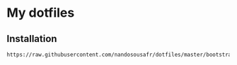 # My dotfiles

## Installation

```
https://raw.githubusercontent.com/nandosousafr/dotfiles/master/bootstrap.sh
```
